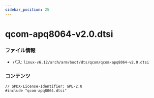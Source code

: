 ```yaml
---
sidebar_position: 25
---
```

# qcom-apq8064-v2.0.dtsi

### ファイル情報

- パス: `linux-v6.12/arch/arm/boot/dts/qcom/qcom-apq8064-v2.0.dtsi`

### コンテンツ

```dtsi
// SPDX-License-Identifier: GPL-2.0
#include "qcom-apq8064.dtsi"

```
